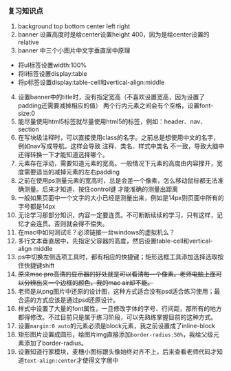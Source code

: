 ### 复习知识点

1. background top bottom center left right
2. banner 设置高度时是给center设置height 400，因为是给center设置的relative
3. banner 中三个小图片中文字垂直居中原理
  - 将ul标签设置width:100%
  - 将li标签设置display:table
  - 将p标签设置display:table-cell和vertical-align:middle
4. 设置banner中的title时，没有指定宽高（不喜欢设置宽高，因为设置了padding还需要减掉相应的值）
     两个行内元素之间会有个空格，设置font-size:0
5. 能尽量使用html5标签就尽量使用html5的标签，例如：header、nav、section
6. 在写块级注释时，可以直接使用class的名字。之前总是想使用中文的名字，例如nav写成导航。这样会导致
     注释、类名、样式中类名 不一致，导致大脑中还得转换一下才能知道选择哪个。	
7. 元素存在浮动，需要知道元素的宽高。一般情况下元素的高度由内容撑开，宽度需要适当的减掉元素的左右padding
8. 之前在使用ps测量元素的宽高时，总是会差一个像素，怎么移动鼠标都无法准确测量。后来才知道，按住control键
     才能准确的测量出距离
9. 一般如果页面中一个文字的大小已经是测量出来，例如是14px则页面中所有的字号都是14px
10. 无论学习那部分知识，内容一定要连贯。不可断断续续的学习，只有这样，记忆才会连贯。否则就会得不偿失。
11. 在mac中如何测试IE？必须链接一台windows的虚拟机么？ 
12. 多行文本垂直居中，先指定父容器的高度，然后设置table-cell和vertical-align middle
13. ps中切换左侧选项工具时，都有相应的快捷键；矩形选框工具添加选择选取按住快捷键shift
14. ~~原来mac pro高清的显示器的好处就是可以看清每一个像素。老师电脑上面可以分辨出来一个边框的颜色，我的mac air却不能。~~
15. 老师是从png图片中还原的设计图，这种方式适合没有psd适合练习使用；最合适的方式应该是通过psd还原设计。
16. 样式中设置了大量的font属性，一旦修改字体的字号、行间距，那所有的地方都得修改。不过目前只是属于练习阶段，可以先熟练掌握目前的这种方式。
17. 设置`margin:0 auto`的元素必须是block元素，我之前设置成了inline-block
18. 矩形图片设置成圆形，给图片img直接添加`border-radius:50%`，我给父级元素添加了border-radius。
19. 设置知道行家模块，麦穗小图标跟头像始终对齐不上，后来查看老师代码才知道`text-align:center`才使得文字居中

